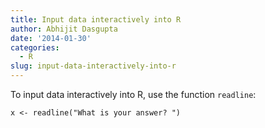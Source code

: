 ```yaml
---
title: Input data interactively into R
author: Abhijit Dasgupta
date: '2014-01-30'
categories:
  - R
slug: input-data-interactively-into-r
---
```


To input data interactively into R, use the function `readline`:

````
x <- readline("What is your answer? ")
````
